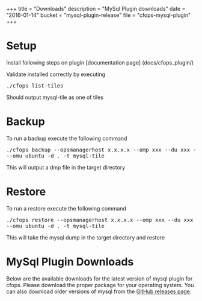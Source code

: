 +++
title = "Downloads"
description = "MySql Plugin downloads"
date = "2016-01-14"
bucket = "mysql-plugin-release"
file = "cfops-mysql-plugin"
+++

# Setup
Install following steps on plugin [documentation page] (docs/cfops_plugin/)

Validate installed correctly by executing <pre class="terminal">
./cfops list-tiles
</pre>
Should output mysql-tile as one of tiles

# Backup

To run a backup execute the following command <pre class="terminal">
./cfops backup --opsmanagerhost x.x.x.x --omp xxx  --du xxx --dp xxx --omu ubuntu -d . -t mysql-tile
</pre>
This will output a dmp file in the target directory

# Restore
To run a restore execute the following command <pre class="terminal">
./cfops restore --opsmanagerhost x.x.x.x --omp xxx  --du xxx --dp xxx --omu ubuntu -d . -t mysql-tile
</pre>
This will take the mysql dump in the target directory and restore

# MySql Plugin Downloads

Below are the available downloads for the latest version of mysql plugin for cfops. Please
download the proper package for your operating system. You can also download
older versions of mysql from the
[GitHub releases page](https://github.com/pivotalservices/cfops-mysql-plugin/releases).
